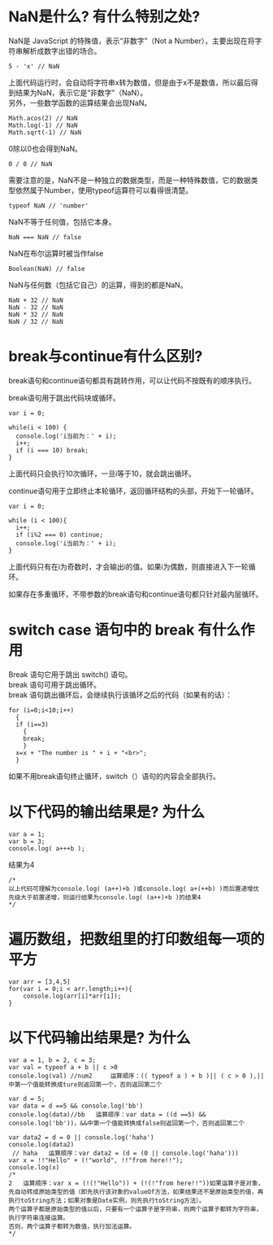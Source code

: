 # NaN是什么? 有什么特别之处?
NaN是 JavaScript 的特殊值，表示“非数字”（Not a Number），主要出现在将字符串解析成数字出错的场合。
```
5 - 'x' // NaN
```
上面代码运行时，会自动将字符串x转为数值，但是由于x不是数值，所以最后得到结果为NaN，表示它是“非数字”（NaN）。  
另外，一些数学函数的运算结果会出现NaN。
```
Math.acos(2) // NaN
Math.log(-1) // NaN
Math.sqrt(-1) // NaN

```
0除以0也会得到NaN。
```
0 / 0 // NaN
```
需要注意的是，NaN不是一种独立的数据类型，而是一种特殊数值，它的数据类型依然属于Number，使用typeof运算符可以看得很清楚。
```
typeof NaN // 'number'
```
NaN不等于任何值，包括它本身。
```
NaN === NaN // false
```
NaN在布尔运算时被当作false
```
Boolean(NaN) // false
```
NaN与任何数（包括它自己）的运算，得到的都是NaN。
```
NaN + 32 // NaN
NaN - 32 // NaN
NaN * 32 // NaN
NaN / 32 // NaN
```
# break与continue有什么区别?
break语句和continue语句都具有跳转作用，可以让代码不按既有的顺序执行。

break语句用于跳出代码块或循环。
```
var i = 0;

while(i < 100) {
  console.log('i当前为：' + i);
  i++;
  if (i === 10) break;
}
```
上面代码只会执行10次循环，一旦i等于10，就会跳出循环。  

continue语句用于立即终止本轮循环，返回循环结构的头部，开始下一轮循环。
```
var i = 0;

while (i < 100){
  i++;
  if (i%2 === 0) continue;
  console.log('i当前为：' + i);
}
```
上面代码只有在i为奇数时，才会输出i的值。如果i为偶数，则直接进入下一轮循环。

如果存在多重循环，不带参数的break语句和continue语句都只针对最内层循环。
# switch case 语句中的 break 有什么作用
Break 语句它用于跳出 switch() 语句。  
break 语句可用于跳出循环。  
break 语句跳出循环后，会继续执行该循环之后的代码（如果有的话）：
```
for (i=0;i<10;i++)
  {
  if (i==3)
    {
    break;
    }
  x=x + "The number is " + i + "<br>";
  }
```
如果不用break语句终止循环，switch（）语句的内容会全部执行。
# 以下代码的输出结果是? 为什么
```
var a = 1;
var b = 3;
console.log( a+++b );
```
结果为4
```
/*
以上代码可理解为console.log( (a++)+b )或console.log( a+(++b) )而后置递增优先级大于前置递增，则运行结果为console.log( (a++)+b )的结果4
*/
```
# 遍历数组，把数组里的打印数组每一项的平方
```
var arr = [3,4,5]
for(var i = 0;i < arr.length;i++){  
    console.log(arr[i]*arr[i]);
}
```
# 以下代码输出结果是? 为什么 
```
var a = 1, b = 2, c = 3;
var val = typeof a + b || c >0
console.log(val) //num2     运算顺序：(( typeof a ) + b )|| ( c > 0 ),||中第一个值能转换成ture则返回第一个，否则返回第二个

var d = 5;
var data = d ==5 && console.log('bb')
console.log(data)//bb   运算顺序：var data = ((d ==5) && console.log('bb'))，&&中第一个值能转换成false则返回第一个，否则返回第二个

var data2 = d = 0 || console.log('haha')
console.log(data2)
 // haha   运算顺序：var data2 = (d = (0 || console.log('haha')))
var x = !!"Hello" + (!"world", !!"from here!!");
console.log(x)
/*
2   运算顺序：var x = (!(!"Hello")) + (!(!"from here!!"))如果运算子是对象，先自动转成原始类型的值（即先执行该对象的valueOf方法，如果结果还不是原始类型的值，再执行toString方法；如果对象是Date实例，则先执行toString方法）。
两个运算子都是原始类型的值以后，只要有一个运算子是字符串，则两个运算子都转为字符串，执行字符串连接运算。
否则，两个运算子都转为数值，执行加法运算。
*/
```